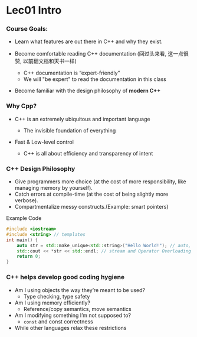 # Lec01 Intro

### Course Goals:

* Learn what features are out there in C++ and why they exist.
* Become comfortable reading C++ documentation (回过头来看, 这一点很赞, 以前翻文档和天书一样)
  * C++ documentation is “expert-friendly”
  * We will "be expert" to read the documentation in this class

* Become familiar with the design philosophy of **modern C++**

### Why Cpp?

* C++ is an extremely ubiquitous and important language
  * The invisible foundation of everything

* Fast & Low-level control
  * C++ is all about efficiency and transparency of intent

### C++ Design Philosophy

* Give programmers more choice (at the cost of more responsibility, like managing memory by yourself).
* Catch errors at compile-time (at the cost of being slightly more verbose).
* Compartmentalize messy constructs.(Example: smart pointers)

Example Code

```c++
#include <iostream>
#include <string> // templates
int main() {
	auto str = std::make_unique<std::string>("Hello World!"); // auto, unique_ptr and move
	std::cout << *str << std::endl; // stream and Operator Overloading <<
	return 0;
}
```

### C++ helps develop good coding hygiene

* Am I using objects the way they’re meant to be used?
  * Type checking, type safety
* Am I using memory efficiently?
  * Reference/copy semantics, move semantics
* Am I modifying something I’m not supposed to?
  * `const` and const correctness
* While other languages relax these restrictions



